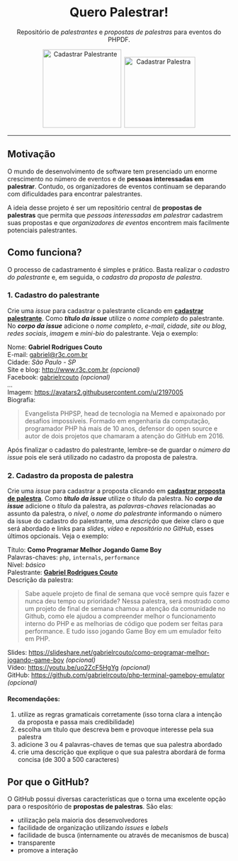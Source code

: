 <h1 align="center">Quero Palestrar!</h1>
<p align="center">
    Repositório de <i>palestrantes</i> e <i>propostas de palestras</i> para eventos do PHPDF.
</p>
<p align="center">
  <a href="https://github.com/php-df/quero-palestrar/issues/new?template=speaker_template.md"><img src="https://user-images.githubusercontent.com/753958/31695073-e7acfc00-b386-11e7-9fa0-26a133d56eaa.png" alt="Cadastrar Palestrante" width="177" /></a>&nbsp;
  <a href="https://github.com/php-df/quero-palestrar/issues/new"><img src="https://user-images.githubusercontent.com/753958/31695094-19f445c4-b387-11e7-871a-0a08170911bf.png" alt="Cadastrar Palestra" width="160" /></a>
</p>

---

## Motivação

O mundo de desenvolvimento de software tem presenciado um enorme crescimento no número de eventos e de **pessoas interessadas em palestrar**. Contudo, os organizadores de eventos continuam se deparando com dificuldades para encontrar palestrantes.

A ideia desse projeto é ser um repositório central de **propostas de palestras** que permita que *pessoas interessadas em palestrar* cadastrem suas propostas e que *organizadores de eventos* encontrem mais facilmente potenciais palestrantes.

## Como funciona?

O processo de cadastramento é simples e prático. Basta realizar o *cadastro do palestrante* e, em seguida, o *cadastro da proposta de palestra*.

### 1. Cadastro do palestrante

Crie uma *issue* para cadastrar o palestrante clicando em [**cadastrar palestrante**](https://github.com/php-df/quero-palestrar/issues/new?template=speaker_template.md). Como ***título da issue*** utilize o *nome completo* do palestrante. No ***corpo da issue*** adicione o *nome completo*, *e-mail*, *cidade*, *site ou blog*, *redes sociais*, *imagem* e *mini-bio* do palestrante. Veja o exemplo:

Nome: **Gabriel Rodrigues Couto**  
E-mail: gabriel@r3c.com.br  
Cidade: *São Paulo - SP*  
Site e blog: http://www.r3c.com.br *(opcional)*  
Facebook: [gabrielrcouto](https://www.facebook.com/gabrielrcouto) *(opcional)*  
*...*  
Imagem: https://avatars2.githubusercontent.com/u/2197005  
Biografia:

>  Evangelista PHPSP, head de tecnologia na Memed e apaixonado por desafios impossíveis. Formado em engenharia da computação, programador PHP há mais de 10 anos, defensor do open source e autor de dois projetos que chamaram a atenção do GitHub em 2016.

Após finalizar o cadastro do palestrante, lembre-se de guardar o *número da issue* pois ele será utilizado no cadastro da proposta de palestra.

### 2. Cadastro da proposta de palestra

Crie uma *issue* para cadastrar a proposta clicando em [**cadastrar proposta de palestra**](https://github.com/php-df/quero-palestrar/issues/new). Como ***título da issue*** utilize o *título* da palestra. No ***corpo da issue*** adicione o *título* da palestra, as *palavras-chaves* relacionadas ao assunto da palestra, o *nível*, o *nome do palestrante* informando o número da issue do cadastro do palestrante, uma *descrição* que deixe claro o que será abordado e links para *slides*, *vídeo* e *repositório no GitHub*, esses últimos opcionais. Veja o exemplo:

Título: **Como Programar Melhor Jogando Game Boy**  
Palavras-chaves: `php`, `internals`, `performance`  
Nível: *básico*  
Palestrante: [**Gabriel Rodrigues Couto**](5)  
Descrição da palestra:  
> Sabe aquele projeto de final de semana que você sempre quis fazer e nunca deu tempo ou prioridade? Nessa palestra, será mostrado como um projeto de final de semana chamou a atenção da comunidade no Github, como ele ajudou a compreender melhor o funcionamento interno do PHP e as melhorias de código que podem ser feitas para performance. E tudo isso jogando Game Boy em um emulador feito em PHP.

Slides: https://slideshare.net/gabrielrcouto/como-programar-melhor-jogando-game-boy *(opcional)*  
Vídeo: https://youtu.be/uo2ZcF5HgYg *(opcional)*  
GitHub: https://github.com/gabrielrcouto/php-terminal-gameboy-emulator *(opcional)*  

#### Recomendações:

1. utilize as regras gramaticais corretamente (isso torna clara a intenção da proposta e passa mais credibilidade)
2. escolha um título que descreva bem e provoque interesse pela sua palestra
3. adicione 3 ou 4 palavras-chaves de temas que sua palestra abordado
4. crie uma descrição que explique o que sua palestra abordará de forma concisa (de 300 a 500 caracteres)

## Por que o GitHub?

O GitHub possui diversas características que o torna uma excelente opção para o respositório de **propostas de palestras**. São elas:

* utilização pela maioria dos desenvolvedores
* facilidade de organização utilizando *issues* e *labels*
* facilidade de busca (internamente ou através de mecanismos de busca)
* transparente
* promove a interação
